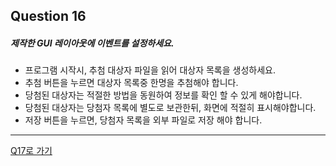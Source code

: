## Question 16

##### 제작한 GUI 레이아웃에 이벤트를 설정하세요.
- 프로그램 시작시, 추첨 대상자 파일을 읽어 대상자 목록을 생성하세요.
- 추첨 버튼을 누르면 대상자 목록중 한명을 추첨해야 합니다.
- 당첨된 대상자는 적절한 방법을 동원하여 정보를 확인 할 수 있게 해야합니다.
- 당첨된 대상자는 당첨자 목록에 별도로 보관한뒤, 화면에 적절히 표시해야합니다.
- 저장 버튼을 누르면, 당첨자 목록을 외부 파일로 저장 해야 합니다.

* * *

[Q17로 가기](Q17.md)